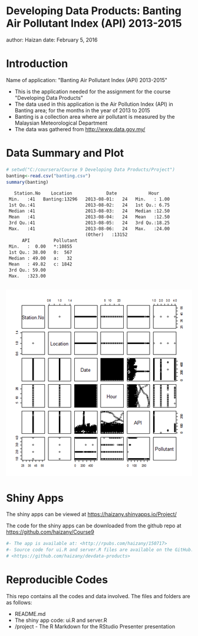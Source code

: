 Developing Data Products: Banting Air Pollutant Index (API) 2013-2015
========================================================
author: Haizan
date: February 5, 2016

Introduction
========================================================

Name of application: "Banting Air Pollutant Index (API) 2013-2015" 

- This is the application needed for the assignment for the course "Developing Data Products" 
- The data used in this application is the Air Pollution Index (API) in Banting area; for the months in the year of 2013 to 2015
- Banting is a collection area where air pollutant is measured by the Malaysian Meteorological Department 
- The data was gathered from <http://www.data.gov.my/> 


Data Summary and Plot
========================================================


```r
# setwd("C:/coursera/Course 9 Developing Data Products/Project")
banting<-read.csv("banting.csv")
summary(banting)
```

```
   Station.No    Location             Date            Hour      
 Min.   :41   Banting:13296   2013-08-01:   24   Min.   : 1.00  
 1st Qu.:41                   2013-08-02:   24   1st Qu.: 6.75  
 Median :41                   2013-08-03:   24   Median :12.50  
 Mean   :41                   2013-08-04:   24   Mean   :12.50  
 3rd Qu.:41                   2013-08-05:   24   3rd Qu.:18.25  
 Max.   :41                   2013-08-06:   24   Max.   :24.00  
                              (Other)   :13152                  
      API         Pollutant
 Min.   :  0.00   *:10855  
 1st Qu.: 38.00   0:  567  
 Median : 49.00   a:   32  
 Mean   : 49.82   c: 1842  
 3rd Qu.: 59.00            
 Max.   :323.00            
                           
```
![plot of chunk unnamed-chunk-2](Course9-Banting-figure/unnamed-chunk-2-1.png)

Shiny Apps
========================================================

The shiny apps can be viewed at https://haizany.shinyapps.io/Project/

The code for the shiny apps can be downloaded from the github repo at https://github.com/haizany/Course9 


```r
#- The app is available at: <http://rpubs.com/haizany/150717>
#- Source code for ui.R and server.R files are available on the GitHub:
# <https://github.com/haizany/devdata-products>
```


Reproducible Codes
========================================================

This repo contains all the codes and data involved. The files and folders are as follows:

- README.md
- The shiny app code: ui.R and server.R
- /project - The R Markdown for the RStudio Presenter presentation


